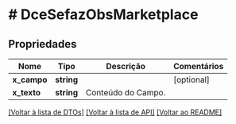 # # DceSefazObsMarketplace

## Propriedades

Nome | Tipo | Descrição | Comentários
------------ | ------------- | ------------- | -------------
**x_campo** | **string** |  | [optional]
**x_texto** | **string** | Conteúdo do Campo. |

[[Voltar à lista de DTOs]](../../README.md#models) [[Voltar à lista de API]](../../README.md#endpoints) [[Voltar ao README]](../../README.md)
